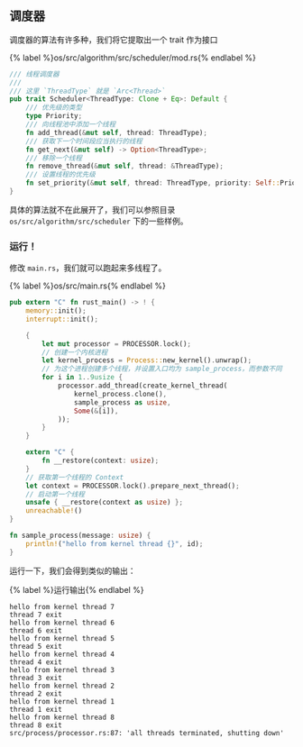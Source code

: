 ## 调度器

调度器的算法有许多种，我们将它提取出一个 trait 作为接口

{% label %}os/src/algorithm/src/scheduler/mod.rs{% endlabel %}

```rust
/// 线程调度器
///
/// 这里 `ThreadType` 就是 `Arc<Thread>`
pub trait Scheduler<ThreadType: Clone + Eq>: Default {
    /// 优先级的类型
    type Priority;
    /// 向线程池中添加一个线程
    fn add_thread(&mut self, thread: ThreadType);
    /// 获取下一个时间段应当执行的线程
    fn get_next(&mut self) -> Option<ThreadType>;
    /// 移除一个线程
    fn remove_thread(&mut self, thread: &ThreadType);
    /// 设置线程的优先级
    fn set_priority(&mut self, thread: ThreadType, priority: Self::Priority);
}
```

具体的算法就不在此展开了，我们可以参照目录 `os/src/algorithm/src/scheduler` 下的一些样例。

### 运行！

修改 `main.rs`，我们就可以跑起来多线程了。

{% label %}os/src/main.rs{% endlabel %}

```rust
pub extern "C" fn rust_main() -> ! {
    memory::init();
    interrupt::init();

    {
        let mut processor = PROCESSOR.lock();
        // 创建一个内核进程
        let kernel_process = Process::new_kernel().unwrap();
        // 为这个进程创建多个线程，并设置入口均为 sample_process，而参数不同
        for i in 1..9usize {
            processor.add_thread(create_kernel_thread(
                kernel_process.clone(),
                sample_process as usize,
                Some(&[i]),
            ));
        }
    }

    extern "C" {
        fn __restore(context: usize);
    }
    // 获取第一个线程的 Context
    let context = PROCESSOR.lock().prepare_next_thread();
    // 启动第一个线程
    unsafe { __restore(context as usize) };
    unreachable!()
}

fn sample_process(message: usize) {
    println!("hello from kernel thread {}", id);
}
```

运行一下，我们会得到类似的输出：

{% label %}运行输出{% endlabel %}

```
hello from kernel thread 7
thread 7 exit
hello from kernel thread 6
thread 6 exit
hello from kernel thread 5
thread 5 exit
hello from kernel thread 4
thread 4 exit
hello from kernel thread 3
thread 3 exit
hello from kernel thread 2
thread 2 exit
hello from kernel thread 1
thread 1 exit
hello from kernel thread 8
thread 8 exit
src/process/processor.rs:87: 'all threads terminated, shutting down'
```
